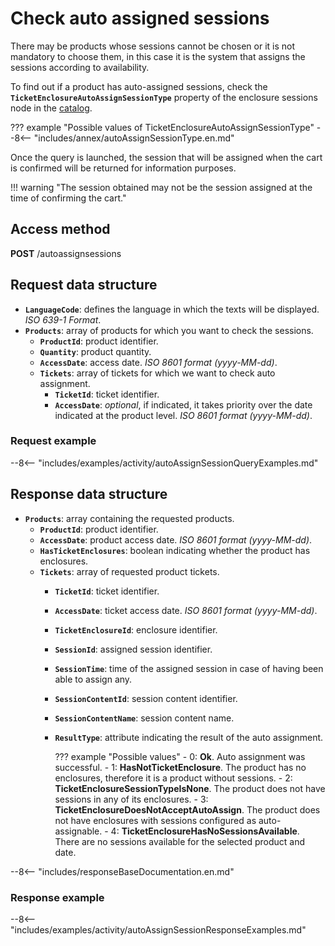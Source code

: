 # Check auto assigned sessions

There may be products whose sessions cannot be chosen or it is not mandatory to choose them, in this case it is the system that assigns the sessions according to availability.

To find out if a product has auto-assigned sessions, check the **``TicketEnclosureAutoAssignSessionType``** property of the enclosure sessions node in the [catalog](catalog.md).

??? example "Possible values of TicketEnclosureAutoAssignSessionType"
    --8<-- "includes/annex/autoAssignSessionType.en.md"

Once the query is launched, the session that will be assigned when the cart is confirmed will be returned for information purposes.

!!! warning "The session obtained may not be the session assigned at the time of confirming the cart."

## Access method

**POST** /autoassignsessions

## Request data structure

- **`LanguageCode`**: defines the language in which the texts will be displayed. *ISO 639-1 Format*.
- **`Products`**: array of products for which you want to check the sessions.
    - **`ProductId`**: product identifier.
    - **`Quantity`**: product quantity.
    - **`AccessDate`**: access date. *ISO 8601 format (yyyy-MM-dd)*.
    - **`Tickets`**: array of tickets for which we want to check auto assignment.
        - **`TicketId`**: ticket identifier.
        - **`AccessDate`**: *optional*, if indicated, it takes priority over the date indicated at the product level. *ISO 8601 format (yyyy-MM-dd)*.

### Request example

--8<-- "includes/examples/activity/autoAssignSessionQueryExamples.md"

## Response data structure

- **`Products`**: array containing the requested products.
    - **`ProductId`**: product identifier.
    - **`AccessDate`**: product access date. *ISO 8601 format (yyyy-MM-dd)*.
    - **`HasTicketEnclosures`**: boolean indicating whether the product has enclosures.
    - **`Tickets`**: array of requested product tickets.
        - **`TicketId`**: ticket identifier.
        - **`AccessDate`**: ticket access date. *ISO 8601 format (yyyy-MM-dd)*.
        - **`TicketEnclosureId`**: enclosure identifier.
        - **`SessionId`**: assigned session identifier.
        - **`SessionTime`**: time of the assigned session in case of having been able to assign any.
        - **`SessionContentId`**: session content identifier.
        - **`SessionContentName`**: session content name.
        - **`ResultType`**: attribute indicating the result of the auto assignment.

            ??? example "Possible values"
                - 0: **Ok**. Auto assignment was successful.
                - 1: **HasNotTicketEnclosure**. The product has no enclosures, therefore it is a product without sessions.
                - 2: **TicketEnclosureSessionTypeIsNone**. The product does not have sessions in any of its enclosures.
                - 3: **TicketEnclosureDoesNotAcceptAutoAssign**. The product does not have enclosures with sessions configured as auto-assignable.
                - 4: **TicketEnclosureHasNoSessionsAvailable**. There are no sessions available for the selected product and date.

--8<-- "includes/responseBaseDocumentation.en.md"

### Response example

--8<-- "includes/examples/activity/autoAssignSessionResponseExamples.md"
